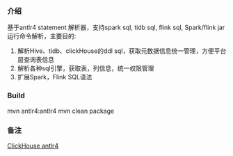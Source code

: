 ### 介绍

基于antlr4 statement 解析器，支持spark sql, tidb sql, flink sql, Spark/flink jar 运行命令解析，主要目的: 
1. 解析Hive、tidb、clickHouse的ddl sql，获取元数据信息统一管理，方便平台层查询表信息
2. 解析各种sql引擎，获取表，列信息，统一权限管理
3. 扩展Spark，Flink SQL语法

### Build

mvn antlr4:antlr4
mvn clean package

### 备注

[ClickHouse antlr4](https://github.com/ClickHouse/ClickHouse/tree/master/utils/grammar)
